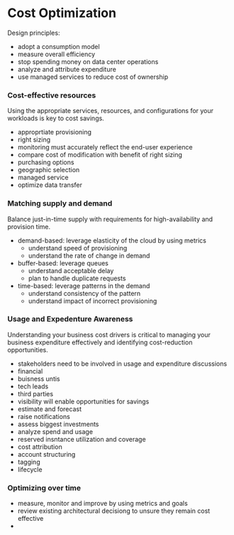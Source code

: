 # Cost Optimization

Design principles:
 - adopt a consumption model
 - measure overall efficiency
 - stop spending money on data center operations
 - analyze and attribute expenditure
 - use managed services to reduce cost of ownership

### Cost-effective resources
Using the appropriate services, resources, and configurations for your workloads is key to cost savings. 

 - approprtiate provisioning
 - right sizing
  - monitoring must accurately reflect the end-user experience
  - compare cost of modification with benefit of right sizing
 - purchasing options
 - geographic selection
 - managed service
 - optimize data transfer 

### Matching supply and demand

Balance just-in-time supply with requirements for high-availability and provision time.

 - demand-based: leverage elasticity of the cloud by using metrics
 	- understand speed of provisioning
 	- understand the rate of change in demand
 - buffer-based: leverage queues
    - understand acceptable delay
    - plan to handle duplicate requests
 - time-based: leverage patterns in the demand
    - understand consistency of the pattern
    - understand impact of incorrect provisioning

### Usage and Expedenture Awareness
Understanding your business cost drivers is critical to managing your business expenditure effectively and identifying cost-reduction opportunities.

- stakeholders need to be involved in usage and expenditure discussions
 - financial
 - buisness untis
 - tech leads
 - third parties
- visibility will enable opportunities for savings
 - estimate and forecast
 - raise notifications
 - assess biggest investments
 - analyze spend and usage
 - reserved insntance utilization and coverage
- cost attribution
 - account structuring
 - tagging
 - lifecycle

### Optimizing over time

- measure, monitor and improve by using metrics and goals
- review existing architectural decisiong to unsure they remain cost effective
- 



